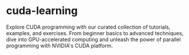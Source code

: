 # cuda-learning
Explore CUDA programming with our curated collection of tutorials, examples, and exercises. From beginner basics to advanced techniques, dive into GPU-accelerated computing and unleash the power of parallel programming with NVIDIA's CUDA platform.
